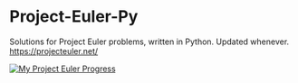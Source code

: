 # Project-Euler-Py
Solutions for Project Euler problems, written in Python. Updated whenever. https://projecteuler.net/

[![My Project Euler Progress](https://projecteuler.net/profile/5chris100.png)]()
